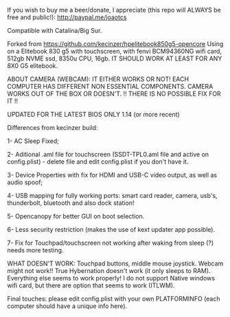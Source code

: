 If you wish to buy me a beer/donate, I appreciate (this repo will ALWAYS be free and public!): http://paypal.me/joaotcs


Compatible with Catalina/Big Sur.

Forked from https://github.com/kecinzer/hpelitebook850g5-opencore
Using on a Elitebook 830 g5 with touchscreen, with fenvi BCM94360NG wifi card, 512gb NVME ssd, 8350u CPU, 16gb.
IT SHOULD WORK AT LEAST FOR ANY 8X0 G5 elitebook.

ABOUT CAMERA (WEBCAM): IT EITHER WORKS OR NOT! EACH COMPUTER HAS DIFFERENT NON ESSENTIAL COMPONENTS. CAMERA WORKS OUT OF THE BOX OR DOESN'T. 
!! THERE IS NO POSSIBLE FIX FOR IT !!



UPDATED FOR THE LATEST BIOS ONLY 1.14 (or more recent)

Differences from kecinzer build:

1- AC Sleep Fixed;

2- Aditional .aml file for touchscreen (SSDT-TPL0.aml file and active on config.plist) - delete file and edit config.plist if you don't have it.

3- Device Properties with fix for HDMI and USB-C video output, as well as audio spoof;

4- USB mapping for fully working ports: smart card reader, camera, usb's, thunderbolt, bluetooth and also dock station!

5- Opencanopy for better GUI on boot selection.

6- Less security restriction (makes the use of kext updater app possible).

7- Fix for Touchpad/touchscreen not working after waking from sleep (?) needs more testing.

WHAT DOESN'T WORK: Touchpad buttons, middle mouse joystick. Webcam might not work!! True Hybernation doesn't work (it only sleeps to RAM).
Everything else seems to work properly!
I do not support Native windows wifi card, but there are option that seems to work (ITLWM).

Final touches: please edit config.plist with your own PLATFORMINFO (each computer should have a unique info here).
